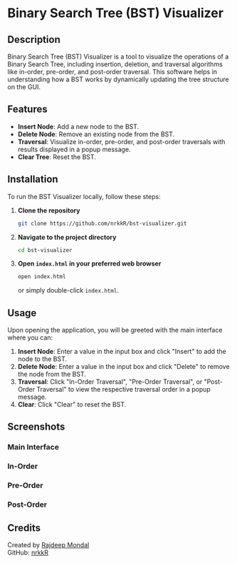 # Binary Search Tree (BST) Visualizer

## Description
Binary Search Tree (BST) Visualizer is a tool to visualize the operations of a Binary Search Tree, including insertion, deletion, and traversal algorithms like in-order, pre-order, and post-order traversal. This software helps in understanding how a BST works by dynamically updating the tree structure on the GUI.

## Features
- **Insert Node**: Add a new node to the BST.
- **Delete Node**: Remove an existing node from the BST.
- **Traversal**: Visualize in-order, pre-order, and post-order traversals with results displayed in a popup message.
- **Clear Tree**: Reset the BST.

## Installation
To run the BST Visualizer locally, follow these steps:

1. **Clone the repository**
    ```bash
    git clone https://github.com/nrkkR/bst-visualizer.git
    ```

2. **Navigate to the project directory**
    ```bash
    cd bst-visualizer
    ```

3. **Open `index.html` in your preferred web browser**
    ```bash
    open index.html
    ```
    or simply double-click `index.html`.

## Usage
Upon opening the application, you will be greeted with the main interface where you can:

1. **Insert Node**: Enter a value in the input box and click "Insert" to add the node to the BST.
2. **Delete Node**: Enter a value in the input box and click "Delete" to remove the node from the BST.
3. **Traversal**: Click "In-Order Traversal", "Pre-Order Traversal", or "Post-Order Traversal" to view the respective traversal order in a popup message.
4. **Clear**: Click "Clear" to reset the BST.

## Screenshots
### Main Interface

### In-Order


### Pre-Order


### Post-Order



## Credits
Created by [Rajdeep Mondal](https://www.linkedin.com/in/rajdeep-mondal-a277a9317)  
GitHub: [nrkkR](https://github.com/nrkkR)

